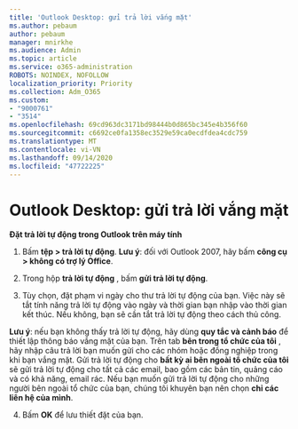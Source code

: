 ```yaml
---
title: 'Outlook Desktop: gửi trả lời vắng mặt'
ms.author: pebaum
author: pebaum
manager: mnirkhe
ms.audience: Admin
ms.topic: article
ms.service: o365-administration
ROBOTS: NOINDEX, NOFOLLOW
localization_priority: Priority
ms.collection: Adm_O365
ms.custom:
- "9000761"
- "3514"
ms.openlocfilehash: 69cd963dc3171bd98444b0d865bc345e4b356f60
ms.sourcegitcommit: c6692ce0fa1358ec3529e59ca0ecdfdea4cdc759
ms.translationtype: MT
ms.contentlocale: vi-VN
ms.lasthandoff: 09/14/2020
ms.locfileid: "47722225"
---
```

# <a name="outlook-desktop-send-out-of-office-replies"></a>Outlook Desktop: gửi trả lời vắng mặt

**Đặt trả lời tự động trong Outlook trên máy tính**

1. Bấm **tệp > trả lời tự động**. **Lưu ý**: đối với Outlook 2007, hãy bấm **công cụ > không có trợ lý Office**.

2. Trong hộp **trả lời tự động** , bấm **gửi trả lời tự động**.

3. Tùy chọn, đặt phạm vi ngày cho thư trả lời tự động của bạn. Việc này sẽ tắt tính năng trả lời tự động vào ngày và thời gian bạn nhập vào thời gian kết thúc. Nếu không, bạn sẽ cần tắt trả lời tự động theo cách thủ công.

**Lưu ý**: nếu bạn không thấy trả lời tự động, hãy dùng **quy tắc và cảnh báo** để thiết lập thông báo vắng mặt của bạn. Trên tab **bên trong tổ chức của tôi** , hãy nhập câu trả lời bạn muốn gửi cho các nhóm hoặc đồng nghiệp trong khi bạn vắng mặt. Gửi trả lời tự động cho **bất kỳ ai bên ngoài tổ chức của tôi** sẽ gửi trả lời tự động cho tất cả các email, bao gồm các bản tin, quảng cáo và có khả năng, email rác. Nếu bạn muốn gửi trả lời tự động cho những người bên ngoài tổ chức của bạn, chúng tôi khuyên bạn nên chọn **chỉ các liên hệ của mình**.

4. Bấm **OK** để lưu thiết đặt của bạn.
